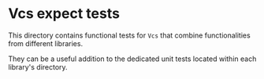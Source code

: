 # Vcs expect tests

This directory contains functional tests for `Vcs` that combine functionalities
from different libraries.

They can be a useful addition to the dedicated unit tests located within each
library's directory.
